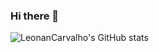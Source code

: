 ### Hi there 👋

<!--
**LeonanCarvalho/LeonanCarvalho** is a ✨ _special_ ✨ repository because its `README.md` (this file) appears on your GitHub profile.

Here are some ideas to get you started:

- 🔭 I’m currently working on ...
- 🌱 I’m currently learning ...
- 👯 I’m looking to collaborate on ...
- 🤔 I’m looking for help with ...
- 💬 Ask me about ...
- 📫 How to reach me: ...
- 😄 Pronouns: ...
- ⚡ Fun fact: ...
-->

![LeonanCarvalho's GitHub stats](https://github-readme-stats.vercel.app/api?username=leonancarvalho&count_private=true&show_icons=true&theme=tokyonight)

